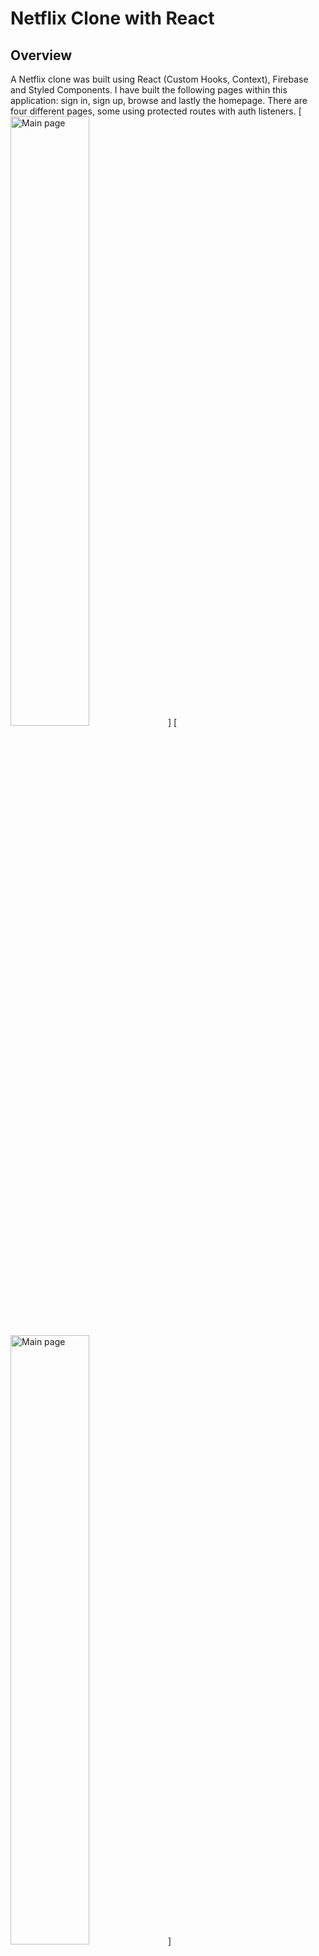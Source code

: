 # Netflix Clone with React

## Overview
A Netflix clone was built using React (Custom Hooks, Context), Firebase and Styled Components. I have built the following pages within this application: sign in, sign up, browse and lastly the homepage. There are four different pages, some using protected routes with auth listeners.
[<img alt="Main page" style="width: 50%" src="https://files.fm/thumb_show.php?i=6bj7hpgv7"/>]
[<img alt="Main page" style="width: 50%" src="https://files.fm/thumb_show.php?i=re2brcq3b"/>]

